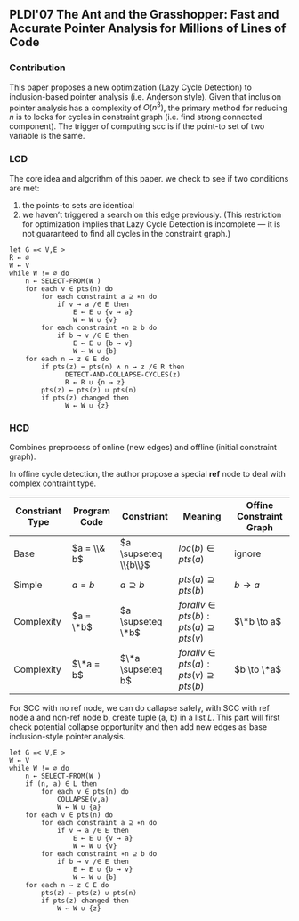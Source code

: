 ## PLDI'07 The Ant and the Grasshopper: Fast and Accurate Pointer Analysis for Millions of Lines of Code

### Contribution

This paper proposes a new optimization (Lazy Cycle Detection) to inclusion-based pointer analysis (i.e. Anderson style). 
Given that inclusion pointer analysis has a complexity of $O(n^3)$, the primary method for reducing $n$ is to looks for cycles in constraint graph (i.e. find strong connected component).
The trigger of computing scc is if the point-to set of two variable is the same.


### LCD

The core idea and algorithm of this paper. 
we check to see if two conditions are met: 
1. the points-to sets are identical
2. we haven’t triggered a search on this edge previously. (This restriction for optimization implies that Lazy Cycle Detection is incomplete — it is not guaranteed to find all cycles in the constraint graph.)

```plaintext
let G =< V,E >
R ← ∅
W ← V
while W != ∅ do
    n ← SELECT-FROM(W )
    for each v ∈ pts(n) do
        for each constraint a ⊇ ∗n do
            if v → a /∈ E then
                E ← E ∪ {v → a}
                W ← W ∪ {v}
        for each constraint ∗n ⊇ b do
            if b → v /∈ E then
                E ← E ∪ {b → v}
                W ← W ∪ {b}
    for each n → z ∈ E do
        if pts(z) = pts(n) ∧ n → z /∈ R then
              DETECT-AND-COLLAPSE-CYCLES(z)
              R ← R ∪ {n → z}
        pts(z) ← pts(z) ∪ pts(n)
        if pts(z) changed then
              W ← W ∪ {z}
```


### HCD

Combines preprocess of online (new edges) and offline (initial constraint graph).

In offine cycle detection, the author propose a special __ref__ node to deal with complex contraint type.

| Constriant Type | Program Code | Constriant |  Meaning | Offine Constraint Graph |
| --- | --- | --- | --- | --- |
| Base | $a = \\& b$ | $a \supseteq \\{b\\}$ | $loc(b) \in pts(a)$ |  ignore |
| Simple | $a = b$ | $a \supseteq b$ | $pts(a) \supseteq pts(b)$ | $b \to a$ | 
| Complexity | $a = \*b$ | $a \supseteq \*b$ | $forall v \in pts(b) : pts(a) \supseteq pts(v)$ | $\*b \to a$ | 
| Complexity | $\*a = b$ | $\*a \supseteq b$ | $forall v \in pts(a) : pts(v) \supseteq pts(b)$ | $b \to \*a$ | 

For SCC with no ref node, we can do callapse safely, with SCC with ref node a and non-ref node b, create tuple (a, b) in a list $L$.
This part will first check potential collapse opportunity and then add new edges as base inclusion-style pointer analysis.

```plaintext
let G =< V,E >
W ← V
while W != ∅ do
    n ← SELECT-FROM(W )
    if (n, a) ∈ L then
        for each v ∈ pts(n) do
            COLLAPSE(v,a)
            W ← W ∪ {a}
    for each v ∈ pts(n) do
        for each constraint a ⊇ ∗n do
            if v → a /∈ E then
                E ← E ∪ {v → a}
                W ← W ∪ {v}
        for each constraint ∗n ⊇ b do
            if b → v /∈ E then
                E ← E ∪ {b → v}
                W ← W ∪ {b}
    for each n → z ∈ E do
        pts(z) ← pts(z) ∪ pts(n)
        if pts(z) changed then
            W ← W ∪ {z}
```
